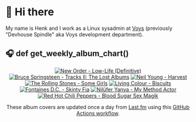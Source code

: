 # 👋 Hi there

My name is Henk and I work as a Linux sysadmin at <a href="https://www.voys.co/about/">Voys</a> (previously "Devhouse Spindle" aka Voys development department).

## 🎧 def get_weekly_album_chart()
<!-- lastfm -->
<p align="center"><a href="https://www.last.fm/music/New+Order/Low-Life+(Definitive)"><img src="https://lastfm.freetls.fastly.net/i/u/64s/67da4e08aa91cce7c32782b92d97146a.png" title="New Order - Low-Life (Definitive)"></a> <a href="https://www.last.fm/music/Bruce+Springsteen/Tracks+II:+The+Lost+Albums"><img src="https://lastfm.freetls.fastly.net/i/u/64s/12f8bbb39ed015a459449bdd62c87d08.jpg" title="Bruce Springsteen - Tracks II: The Lost Albums"></a> <a href="https://www.last.fm/music/Neil+Young/Harvest"><img src="https://lastfm.freetls.fastly.net/i/u/64s/c9aa95277ed1507e7b214157f3bc4873.png" title="Neil Young - Harvest"></a> <a href="https://www.last.fm/music/The+Rolling+Stones/Some+Girls"><img src="https://lastfm.freetls.fastly.net/i/u/64s/2b25566ff3f1fc9afd419ba4bb6c72c7.jpg" title="The Rolling Stones - Some Girls"></a> <a href="https://www.last.fm/music/Living+Colour/Biscuits"><img src="https://lastfm.freetls.fastly.net/i/u/64s/890c0c3ee6a1958e86f578d3eb0979f4.jpg" title="Living Colour - Biscuits"></a> <a href="https://www.last.fm/music/Fontaines+D.C./Skinty+Fia"><img src="https://lastfm.freetls.fastly.net/i/u/64s/c1088d391eb750551dc6bd1e8238ffcd.jpg" title="Fontaines D.C. - Skinty Fia"></a> <a href="https://www.last.fm/music/Nil%C3%BCfer+Yanya/My+Method+Actor"><img src="https://lastfm.freetls.fastly.net/i/u/64s/8e557c5e0b08733673d22fb8c1344115.png" title="Nilüfer Yanya - My Method Actor"></a> <a href="https://www.last.fm/music/Red+Hot+Chili+Peppers/Blood+Sugar+Sex+Magik"><img src="https://lastfm.freetls.fastly.net/i/u/64s/866a975e024d45e2ad50e3e0399dd45d.png" title="Red Hot Chili Peppers - Blood Sugar Sex Magik"></a> </p>

<p align="center">These album covers are updated once a day from <a href="https://www.last.fm/user/hbokh">Last.fm</a> using this <a href="https://github.com/marketplace/actions/lastfm-to-markdown">GitHub Actions workflow</a>.</p>

